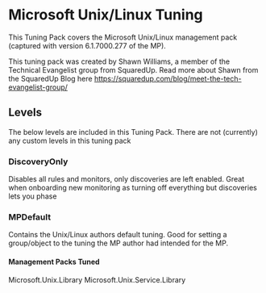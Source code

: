 # Microsoft Unix/Linux Tuning
This Tuning Pack covers the Microsoft Unix/Linux management pack (captured with version 6.1.7000.277 of the MP).

This tuning pack was created by Shawn Williams, a member of the Technical Evangelist group from SquaredUp.  Read more about Shawn from the SquaredUp Blog here https://squaredup.com/blog/meet-the-tech-evangelist-group/

## Levels
The below levels are included in this Tuning Pack. There are not (currently) any custom levels in this tuning pack

### DiscoveryOnly
Disables all rules and monitors, only discoveries are left enabled. Great when onboarding new monitoring as turning off everything but discoveries lets you phase 

### MPDefault
Contains the Unix/Linux authors default tuning. Good for setting a group/object to the tuning the MP author had intended for the MP.

#### Management Packs Tuned

Microsoft.Unix.Library
Microsoft.Unix.Service.Library

